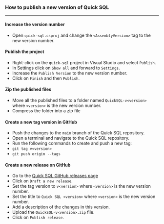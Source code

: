 ﻿### How to publish a new version of Quick SQL

----

#### Increase the version number
- Open `quick-sql.csproj` and change the `<AssemblyVersion>` tag to the new version number.

#### Publish the project
- Right-click on the `quick-sql` project in Visual Studio and select `Publish`.
- In Settings click on `Show all` and forward to `Settings`.
- Increase the `Publish Version` to the new version number.
- Click on `Finish` and then `Publish`.

#### Zip the published files
- Move all the published files to a folder named `QuickSQL-v<version>` where `<version>` is the new version number.
- Compress the folder into a zip file

#### Create a new tag version in GitHub
- Push the changes to the `main` branch of the Quick SQL repository.
- Open a terminal and navigate to the Quick SQL repository.
- Run the following commands to create and push a new tag:
- `git tag v<version>`
- `git push origin --tags`

#### Create a new release on GitHub
- Go to the [Quick SQL GitHub releases page](https://github.com/fellipeborges/quick-sql/releases)
- Click on `Draft a new release`.
- Set the tag version to `v<version>` where `<version>` is the new version number.
- Set the title to `Quick SQL <version>` where `<version>` is the new version number.
- Add a description of the changes in this version.
- Upload the `QuickSQL-v<version>.zip` file.
- Click on `Publish release`.
